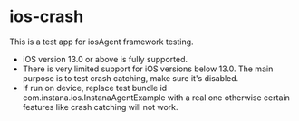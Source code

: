 # ios-crash

This is a test app for iosAgent framework testing.

- iOS version 13.0 or above is fully supported.
- There is very limited support for iOS versions below 13.0. The main purpose is to test crash catching, make sure it's disabled.
- If run on device, replace test bundle id com.instana.ios.InstanaAgentExample with a real one otherwise certain features like crash catching will not work.
